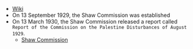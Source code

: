 - [Wiki](https://en.wikipedia.org/wiki/Shaw_Commission)
- On 13 September 1929, the Shaw Commission was established
- On 13 March 1930, the Shaw Commission released a report called `Report of the Commission on the Palestine Disturbances of August 1929`.
	- [Shaw Commission](https://web.archive.org/web/20201112042111/https://buconflict.files.wordpress.com/2018/02/shaw-commission.pdf)